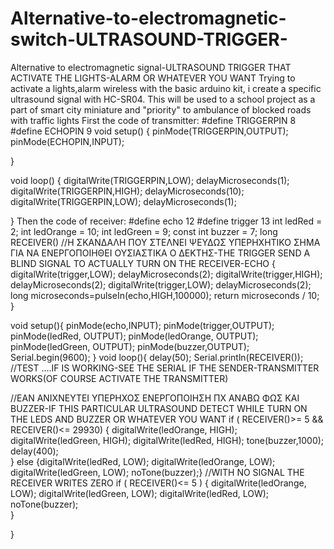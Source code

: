 # Alternative-to-electromagnetic-switch-ULTRASOUND-TRIGGER-
Alternative to electromagnetic signal-ULTRASOUND TRIGGER THAT ACTIVATE THE LIGHTS-ALARM OR WHATEVER YOU WANT
Trying to activate a lights,alarm wireless with the basic arduino kit, i create a specific ultrasound signal with HC-SR04.
This will be used to a school project as a part of smart city miniature and "priority" to ambulance of blocked roads with traffic lights
First the code of transmitter:
#define TRIGGERPIN 8 
#define ECHOPIN 9
void setup() {
  pinMode(TRIGGERPIN,OUTPUT);
  pinMode(ECHOPIN,INPUT);
  
}

void loop()  {
  digitalWrite(TRIGGERPIN,LOW);
  delayMicroseconds(1);
  digitalWrite(TRIGGERPIN,HIGH);
  delayMicroseconds(10);
  digitalWrite(TRIGGERPIN,LOW);
  delayMicroseconds(1);
  
} 
Then the code of receiver:
#define echo 12
#define trigger 13
int ledRed = 2; 
int ledOrange = 10; 
int ledGreen = 9; 
const int buzzer = 7;
long RECEIVER()     //Η ΣΚΑΝΔΑΛΗ ΠΟΥ ΣΤΕΛΝΕΙ ΨΕΥΔΩΣ ΥΠΕΡΗΧΗΤΙΚΟ ΣΗΜΑ ΓΙΑ ΝΑ ΕΝΕΡΓΟΠΟΙΗΘΕΙ ΟΥΣΙΑΣΤΙΚΑ Ο ΔΕΚΤΗΣ-THE TRIGGER SEND A BLIND SIGNAL TO ACTUALLY TURN ON THE RECEIVER-ECHO
{
 digitalWrite(trigger,LOW);
  delayMicroseconds(2);
  digitalWrite(trigger,HIGH);
  delayMicroseconds(2);
  digitalWrite(trigger,LOW);
  delayMicroseconds(2);
  long microseconds=pulseIn(echo,HIGH,100000);
  return microseconds / 10;
}
  
void setup(){
  pinMode(echo,INPUT);
  pinMode(trigger,OUTPUT);
  pinMode(ledRed, OUTPUT); 
  pinMode(ledOrange, OUTPUT);
  pinMode(ledGreen, OUTPUT); 
  pinMode(buzzer,OUTPUT);
  Serial.begin(9600);
}
void loop(){
  delay(50);
  Serial.println(RECEIVER()); //TEST ....IF IS WORKING-SEE THE SERIAL IF THE SENDER-TRANSMITTER WORKS(OF COURSE ACTIVATE THE TRANSMITTER)
  
//ΕΑΝ ΑΝΙΧΝΕΥΤΕΙ ΥΠΕΡΗΧΟΣ ΕΝΕΡΓΟΠΟΙΗΣΗ ΠΧ ΑΝΑΒΩ ΦΩΣ ΚΑΙ BUZZER-IF THIS PARTICULAR ULTRASOUND DETECT WHILE TURN ON THE LEDS AND BUZZER OR WHATEVER YOU WANT 
  if ( RECEIVER()>= 5 && RECEIVER()<= 29930) {
    digitalWrite(ledOrange, HIGH);
    digitalWrite(ledGreen, HIGH);
    digitalWrite(ledRed, HIGH);
    tone(buzzer,1000);
    delay(400);   
  }
  else {digitalWrite(ledRed, LOW); 
  digitalWrite(ledOrange, LOW); 
  digitalWrite(ledGreen, LOW);
  noTone(buzzer);}
  //WITH NO SIGNAL THE RECEIVER WRITES ZERO 
 if ( RECEIVER()<= 5 ) { 
  digitalWrite(ledOrange, LOW);
  digitalWrite(ledGreen, LOW);
  digitalWrite(ledRed, LOW);
  noTone(buzzer);   
  }
  
 
}
